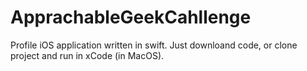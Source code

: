 # ApprachableGeekCahllenge
Profile iOS application written in swift. Just downloand code, or clone project and run in xCode (in MacOS).
